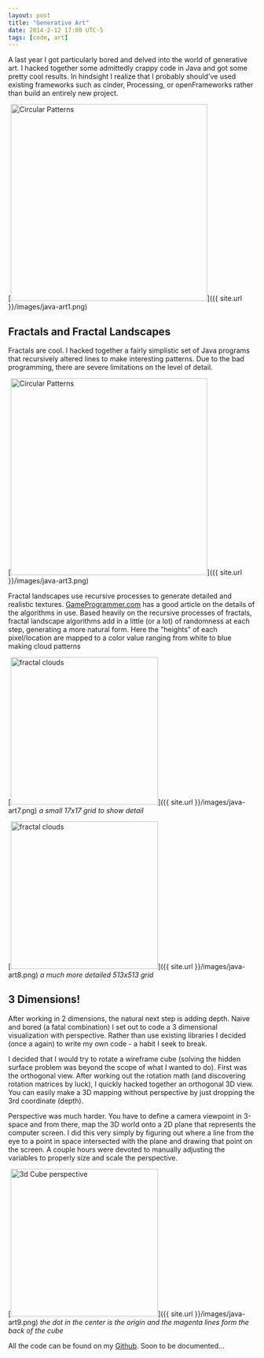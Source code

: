 ```yaml
---
layout: post
title: "Generative Art"
date: 2014-2-12 17:00 UTC-5
tags: [code, art]
---
```


A last year I got particularly bored and delved into the world of generative
art. I hacked together some admittedly crappy code in Java and got some pretty
cool results. In hindsight I realize that I probably should've used existing
frameworks such as cinder, Processing, or openFrameworks rather than build an
entirely new project.

[<img src="{{ site.url }}/images/java-art1.png" alt="Circular Patterns" height="400">]({{ site.url }}/images/java-art1.png)

## Fractals and Fractal Landscapes

Fractals are cool. I hacked together a fairly simplistic set of Java programs
that recursively altered lines to make interesting patterns. Due to the bad
programming, there are severe limitations on the level of detail.

[<img src="{{ site.url }}/images/java-art3.png" alt="Circular Patterns" height="400">]({{ site.url }}/images/java-art3.png)

Fractal landscapes use recursive processes to generate detailed and realistic
textures. [GameProgrammer.com](http://www.gameprogrammer.com/fractal.html) has a
good article on the details of the algorithms in use. Based heavily on the
recursive processes of fractals, fractal landscape algorithms add in a little
(or a lot) of randomness at each step, generating a more natural form. Here
the "heights" of each pixel/location are mapped to a color value ranging from
white to blue making cloud patterns

[<img src="{{ site.url }}/images/java-art7.png" alt="fractal clouds" height="300">]({{ site.url }}/images/java-art7.png)
_a small 17x17 grid to show detail_

[<img src="{{ site.url }}/images/java-art8.png" alt="fractal clouds" height="300">]({{ site.url }}/images/java-art8.png)
_a much more detailed 513x513 grid_

## 3 Dimensions!

After working in 2 dimensions, the natural next step is adding depth. Naive and
bored (a fatal combination) I set out to code a 3 dimensional visualization
with perspective. Rather than use existing libraries I decided (once a again)
to write my own code - a habit I seek to break.

I decided that I would try to rotate a wireframe cube (solving the hidden
surface problem was beyond the scope of what I wanted to do). First was the
orthogonal view. After working out the rotation math (and discovering rotation
matrices by luck), I quickly hacked together an orthogonal 3D view. You can
easily make a 3D mapping without perspective by just dropping the 3rd coordinate
(depth).

Perspective was much harder. You have to define a camera viewpoint in 3-space
and from there, map the 3D world onto a 2D plane that represents the computer
screen. I did this very simply by figuring out where a line from the eye to a
point in space intersected with the plane and drawing that point on the screen.
A couple hours were devoted to manually adjusting the variables to properly size
and scale the perspective.

[<img src="{{ site.url }}/images/java-art9.png" alt="3d Cube perspective" height="300">]({{ site.url }}/images/java-art9.png)
_the dot in the center is the origin and the magenta lines form the back of the
cube_

All the code can be found on my [Github](http://github.com/BunsenMcDubbs/3DimensionalDangerzone). Soon to be documented...

